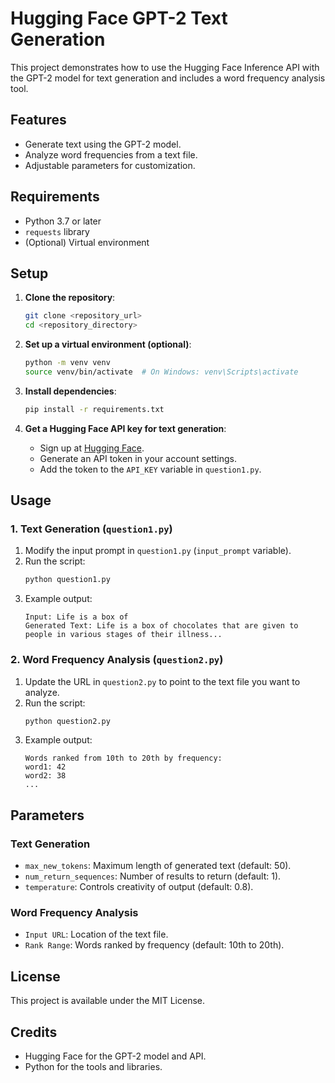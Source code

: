 # Hugging Face GPT-2 Text Generation

This project demonstrates how to use the Hugging Face Inference API with the GPT-2 model for text generation and includes a word frequency analysis tool.

## Features
- Generate text using the GPT-2 model.
- Analyze word frequencies from a text file.
- Adjustable parameters for customization.

## Requirements
- Python 3.7 or later
- `requests` library
- (Optional) Virtual environment

## Setup
1. **Clone the repository**:
   ```bash
   git clone <repository_url>
   cd <repository_directory>
   ```

2. **Set up a virtual environment (optional)**:
   ```bash
   python -m venv venv
   source venv/bin/activate  # On Windows: venv\Scripts\activate
   ```

3. **Install dependencies**:
   ```bash
   pip install -r requirements.txt
   ```

4. **Get a Hugging Face API key for text generation**:
   - Sign up at [Hugging Face](https://huggingface.co/).
   - Generate an API token in your account settings.
   - Add the token to the `API_KEY` variable in `question1.py`.

## Usage
### 1. Text Generation (`question1.py`)
1. Modify the input prompt in `question1.py` (`input_prompt` variable).
2. Run the script:
   ```bash
   python question1.py
   ```
3. Example output:
   ```
   Input: Life is a box of
   Generated Text: Life is a box of chocolates that are given to people in various stages of their illness...
   ```

### 2. Word Frequency Analysis (`question2.py`)
1. Update the URL in `question2.py` to point to the text file you want to analyze.
2. Run the script:
   ```bash
   python question2.py
   ```
3. Example output:
   ```
   Words ranked from 10th to 20th by frequency:
   word1: 42
   word2: 38
   ...
   ```

## Parameters
### Text Generation
- `max_new_tokens`: Maximum length of generated text (default: 50).
- `num_return_sequences`: Number of results to return (default: 1).
- `temperature`: Controls creativity of output (default: 0.8).

### Word Frequency Analysis
- `Input URL`: Location of the text file.
- `Rank Range`: Words ranked by frequency (default: 10th to 20th).

## License
This project is available under the MIT License.

## Credits
- Hugging Face for the GPT-2 model and API.
- Python for the tools and libraries.
